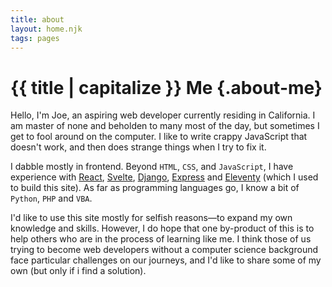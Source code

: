 ```yaml
---
title: about
layout: home.njk
tags: pages
---
```


# {{ title | capitalize }} Me {.about-me}

Hello, I'm Joe, an aspiring web developer currently residing in California. I am master of none and beholden to many most of the day, but sometimes I get to fool around on the computer. I like to write crappy JavaScript that doesn't work, and then does strange things when I try to fix it.

I dabble mostly in frontend. Beyond `HTML`, `CSS`, and `JavaScript`, I have experience with [React](https://reactjs.org/), [Svelte](https://svelte.dev/), [Django](https://www.djangoproject.com/), [Express](https://expressjs.com/) and [Eleventy](https://www.11ty.dev/) (which I used to build this site). As far as programming languages go, I know a bit of `Python`, `PHP` and `VBA`.

I'd like to use this site mostly for selfish reasons—to expand my own knowledge and skills. However, I do hope that one by-product of this is to help others who are in the process of learning like me. I think those of us trying to become web developers without a computer science background face particular challenges on our journeys, and I'd like to share some of my own (but only if i find a solution).